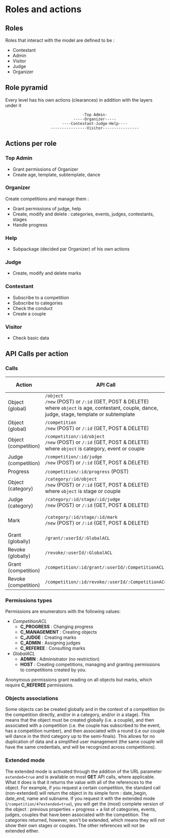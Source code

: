 # Roles and actions

## Roles

Roles that interact with the model are defined to be :
- Contestant
- Admin
- Visitor
- Judge
- Organizer

## Role pyramid

Every level has his own actions (clearances) in addition with the layers under it

                                      -Top Admin-
                                  -----Organizer-----
                             ----Contestant-Judge-Help----
                        ----------------Visitor----------------

## Actions per role

### Top Admin
- Grant permissions of Organizer
- Create age, template, subtemplate, dance

### Organizer
Create competitions and manage them :
  - Grant permissions of judge, help
  - Create, modify and delete : categories, events, judges, contestants, stages
  - Handle progress

### Help
- Subpackage (decided par Organizer) of his own actions

### Judge
- Create, modify and delete marks

### Contestant
- Subscribe to a competition
- Subscribe to categories
- Check the conduct
- Create a couple

### Visitor
- Check basic data

## API Calls per action

### Calls

 Action              |                             API Call                                            | Permission Required
-------------------- | ------------------------------------------------------------------------------- | -------------------
Object (global)      | `/object`                      <br>`/new` (POST) or `/:id` (GET, POST & DELETE)<br>where `object` is age, contestant, couple, dance, judge, stage, template or subtemplate | **ADMIN**
Object (global)      | `/competition`                 <br>`/new` (POST) or `/:id` (GET, POST & DELETE) | **HOST**
Object (competition) | `/competition/:id/object`      <br>`/new` (POST) or `/:id` (GET, POST & DELETE)<br>where `object` is category, event or couple | **C_MANAGEMENT**
Judge (competition)  | `/competition/:id/judge`       <br>`/new` (POST) or `/:id` (GET, POST & DELETE) | **C_ADMIN**
Progress             | `/competition/:id/progress` (POST)                                              | **C_PROGRESS**
Object (category)    | `/category/:id/object`         <br>`/new` (POST) or `/:id` (GET, POST & DELETE)<br>where `object` is stage or couple | **C_MANAGEMENT**
Judge (category)     | `/category/:id/stage/:id/judge`<br>`/new` (POST) or `/:id` (GET, POST & DELETE) | **C_ADMIN**
Mark                 | `/category/:id/stage/:id/mark` <br>`/new` (POST) or `/:id` (GET, POST & DELETE) | **C_REFEREE** (reading),<br>**C_JUDGE** (CRUD)
Grant (globally)     | `/grant/:userId/:GlobalACL`                                                     | **ADMIN**
Revoke (globally)    | `/revoke/:userId/:GlobalACL`                                                    | **ADMIN**
Grant (competition)  | `/competition/:id/grant/:userId/:CompetitionACL`                                | **HOST**
Revoke (competition) | `/competition/:id/revoke/:userId/:CompetitionACL`                               | **HOST**

### Permissions types

Permissions are enumerators with the following values:
- *CompetitionACL*
  - __C_PROGRESS__ : Changing progress
  - __C_MANAGEMENT__ : Creating objects
  - __C_JUDGE__ : Creating marks
  - __C_ADMIN__ : Assigning judges
  - __C_REFEREE__ : Consulting marks
- *GlobalACL*
  - __ADMIN__ : Administrator (no restriction)
  - __HOST__ : Creating competitions, managing and granting permissions to competitions created by you.

Anonymous permissions grant reading on all objects but marks, which require __C_REFEREE__ permissions.

### Objects associations

Some objects can be created globally and in the context of a competition (in the competition directly, and/or in a category, and/or in a stage).
This means that the object must be created globally (i.e. a couple), and then associated with a competition (i.e. the couple has subscribed to the event, has a competition number), and then associated with a round (i.e our couple will dance in the third category up to the semi-finals). This allows for no duplication of data and a simplified user management (the same couple will have the same credentials, and will be recognized across competitions).

### Extended mode

The extended mode is activated through the addition of the URL parameter `extended=true` and is available on most **GET** API calls, where applicable.
What it does is that it returns the value with all of the references to the object.
For example, if you request a certain competition, the standard call (non-extended) will return the object in its simple form : date_begin, date_end, name and subname.
If you request it with the extended mode (`/competition/4?extended=true`), you will get the (most) complete version of the object : previous properties + progress + a list of categories, events, judges, couples that have been associated with the competition. The categories returned, however, won't be extended, which means they will not show their own stages or couples. The other references will not be extended either.